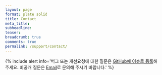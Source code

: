```yaml
---
layout: page
format: plate solid
title: Contact
meta_title:
subheadline:
teaser:
breadcrumb: true
comments: true
permalink: /support/contact/
---
```


{% include alert info='버그 또는 개선요청에 대한 질문은 [GitHub에 이슈로 등록](https://github.com/aspectran/aspectran/issues)해 주세요.
비공개 질문은 [Email](mailto:aspectran@gmail.com)로 문의해 주시기 바랍니다.' %}
